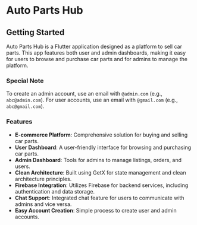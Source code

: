 # Auto Parts Hub

## Getting Started

Auto Parts Hub is a Flutter application designed as a platform to sell car parts. This app features both user and admin dashboards, making it easy for users to browse and purchase car parts and for admins to manage the platform.

### Special Note
To create an admin account, use an email with `@admin.com` (e.g., `abc@admin.com`). For user accounts, use an email with `@gmail.com` (e.g., `abc@gmail.com`).

### Features

- **E-commerce Platform**: Comprehensive solution for buying and selling car parts.
- **User Dashboard**: A user-friendly interface for browsing and purchasing car parts.
- **Admin Dashboard**: Tools for admins to manage listings, orders, and users.
- **Clean Architecture**: Built using GetX for state management and clean architecture principles.
- **Firebase Integration**: Utilizes Firebase for backend services, including authentication and data storage.
- **Chat Support**: Integrated chat feature for users to communicate with admins and vice versa.
- **Easy Account Creation**: Simple process to create user and admin accounts.
